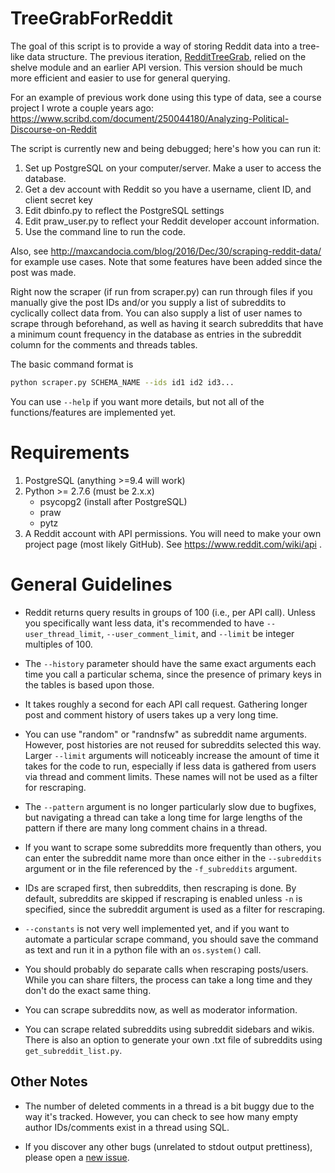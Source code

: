# TreeGrabForReddit

The goal of this script is to provide a way of storing Reddit data into a tree-like data structure. The previous iteration, [RedditTreeGrab](https://github.com/mcandocia/RedditTreeGrab), relied on the shelve module and an earlier API version. This version should be much more efficient and easier to use for general querying.

For an example of previous work done using this type of data, see a course project I wrote a couple years ago: <https://www.scribd.com/document/250044180/Analyzing-Political-Discourse-on-Reddit>

The script is currently new and being debugged; here's how you can run it:

1. Set up PostgreSQL on your computer/server. Make a user to access the database.
2. Get a dev account with Reddit so you have a username, client ID, and client secret key
3. Edit dbinfo.py to reflect the PostgreSQL settings
4. Edit praw_user.py to reflect your Reddit developer account information.
5. Use the command line to run the code.

Also, see <http://maxcandocia.com/blog/2016/Dec/30/scraping-reddit-data/> for example use cases. Note that some features have been added since the post was made.

Right now the scraper (if run from scraper.py) can run through files if you manually give the post IDs and/or you supply a list of subreddits to cyclically collect data from. You can also supply a list of user names to scrape through beforehand, as well as having it search subreddits that have a minimum count frequency in the database as entries in the subreddit column for the comments and threads tables.

The basic command format is

```bash
python scraper.py SCHEMA_NAME --ids id1 id2 id3...
```

You can use `--help` if you want more details, but not all of the functions/features are implemented yet.

# Requirements

1. PostgreSQL (anything >=9.4 will work)
2. Python >= 2.7.6 (must be 2.x.x)
   * psycopg2 (install after PostgreSQL)
   * praw
   * pytz
3. A Reddit account with API permissions. You will need to make your own project page (most likely GitHub). See <https://www.reddit.com/wiki/api> .


# General Guidelines

* Reddit returns query results in groups of 100 (i.e., per API call). Unless you specifically want less data, it's recommended to have `--user_thread_limit`, `--user_comment_limit`, and `--limit` be integer multiples of 100.

* The `--history` parameter should have the same exact arguments each time you call a particular schema, since the presence of primary keys in the tables is based upon those.

* It takes roughly a second for each API call request. Gathering longer post and comment history of users takes up a very long time.

* You can use "random" or "randnsfw" as subreddit name arguments. However, post histories are not reused for subreddits selected this way. Larger `--limit` arguments will noticeably increase the amount of time it takes for the code to run, especially if less data is gathered from users via thread and comment limits. These names will not be used as a filter for rescraping.

* The `--pattern` argument is no longer particularly slow due to bugfixes, but navigating a thread can take a long time for large lengths of the pattern if there are many long comment chains in a thread. 

* If you want to scrape some subreddits more frequently than others, you can enter the subreddit name more than once either in the `--subreddits` argument or in the file referenced by the `-f_subreddits` argument.

* IDs are scraped first, then subreddits, then rescraping is done. By default, subreddits are skipped if rescraping is enabled unless `-n` is specified, since the subreddit argument is used as a filter for rescraping.

* `--constants` is not very well implemented yet, and if you want to automate a particular scrape command, you should save the command as text and run it in a python file with an `os.system()` call.

* You should probably do separate calls when rescraping posts/users. While you can share filters, the process can take a long time and they don't do the exact same thing.

* You can scrape subreddits now, as well as moderator information.

* You can scrape related subreddits using subreddit sidebars and wikis. There is also an option to generate your own .txt file of subreddits using `get_subreddit_list.py`.

## Other Notes

* The number of deleted comments in a thread is a bit buggy due to the way it's tracked. However, you can check to see how many empty author IDs/comments exist in a thread using SQL.

* If you discover any other bugs (unrelated to stdout output prettiness), please open a [new issue](https://github.com/mcandocia/TreeGrabForReddit/issues).

